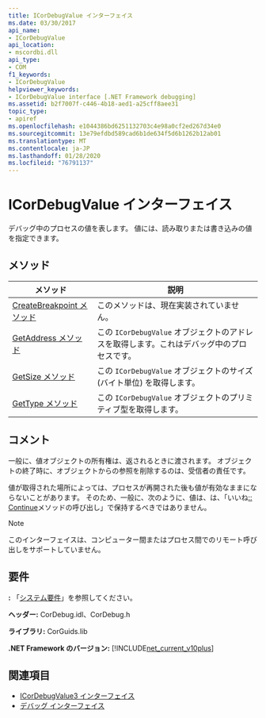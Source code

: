 ```yaml
---
title: ICorDebugValue インターフェイス
ms.date: 03/30/2017
api_name:
- ICorDebugValue
api_location:
- mscordbi.dll
api_type:
- COM
f1_keywords:
- ICorDebugValue
helpviewer_keywords:
- ICorDebugValue interface [.NET Framework debugging]
ms.assetid: b2f7007f-c446-4b18-aed1-a25cff8aee31
topic_type:
- apiref
ms.openlocfilehash: e1044386bd6251132703c4e98a0cf2ed267d34e0
ms.sourcegitcommit: 13e79efdbd589cad6b1de634f5d6b1262b12ab01
ms.translationtype: MT
ms.contentlocale: ja-JP
ms.lasthandoff: 01/28/2020
ms.locfileid: "76791137"
---
```

# <a name="icordebugvalue-interface"></a>ICorDebugValue インターフェイス
デバッグ中のプロセスの値を表します。 値には、読み取りまたは書き込みの値を指定できます。  
  
## <a name="methods"></a>メソッド  
  
|メソッド|説明|  
|------------|-----------------|  
|[CreateBreakpoint メソッド](icordebugvalue-createbreakpoint-method.md)|このメソッドは、現在実装されていません。|  
|[GetAddress メソッド](icordebugvalue-getaddress-method.md)|この `ICorDebugValue` オブジェクトのアドレスを取得します。これはデバッグ中のプロセスです。|  
|[GetSize メソッド](icordebugvalue-getsize-method.md)|この `ICorDebugValue` オブジェクトのサイズ (バイト単位) を取得します。|  
|[GetType メソッド](icordebugvalue-gettype-method.md)|この `ICorDebugValue` オブジェクトのプリミティブ型を取得します。|  
  
## <a name="remarks"></a>コメント  
 一般に、値オブジェクトの所有権は、返されるときに渡されます。 オブジェクトの終了時に、オブジェクトからの参照を削除するのは、受信者の責任です。  
  
 値が取得された場所によっては、プロセスが再開された後も値が有効なままにならないことがあります。 そのため、一般に、次のように、値は、は、「いいね[:: Continue](icordebugcontroller-continue-method.md)メソッドの呼び出し」で保持するべきではありません。  
  
> [!NOTE]
> このインターフェイスは、コンピューター間またはプロセス間でのリモート呼び出しをサポートしていません。  
  
## <a name="requirements"></a>要件  
 **:** 「[システム要件](../../../../docs/framework/get-started/system-requirements.md)」を参照してください。  
  
 **ヘッダー:** CorDebug.idl、CorDebug.h  
  
 **ライブラリ:** CorGuids.lib  
  
 **.NET Framework のバージョン:** [!INCLUDE[net_current_v10plus](../../../../includes/net-current-v10plus-md.md)]  
  
## <a name="see-also"></a>関連項目

- [ICorDebugValue3 インターフェイス](icordebugvalue3-interface.md)
- [デバッグ インターフェイス](debugging-interfaces.md)
